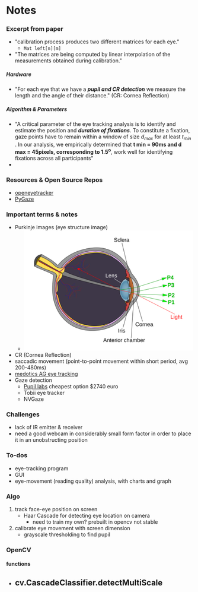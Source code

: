 
# Notes

### Excerpt from paper

- "calibration process produces two different matrices for each eye."
    - ```Mat left[n][m]```
- "The matrices are being computed by linear interpolation of the
measurements obtained during calibration."

##### Hardware

- "For each eye that
we have a ***pupil and CR detection*** we measure the length and the angle of their distance."
    (CR: Cornea Reflection)

##### Algorithm & Parameters

- "A critical parameter of the eye tracking analysis is to identify and estimate the position and
***duration of fixations***. To constitute a fixation, gaze points have to remain within a window of size $d _{max}$ for
at least $t _{min}$ .
In our analysis, we empirically determined that **t min = 90ms and d max = 45pixels, corresponding to 1.5$^\text{o}$**, work well for identifying fixations across all participants"
- 

### Resources & Open Source Repos
- [openeyetracker](https://open-neuroscience.com/post/openeyetrack_an_open_source_high_speed_eyetracker/)
- [PyGaze](http://www.pygaze.org/)

### Important terms & notes
- Purkinje images (eye structure image)
    - ![Four reflections of purkinje image](./docs/purkinjereflection.svg)
- CR (Cornea Reflection)
- saccadic movement (point-to-point movement within short period, avg 200-480ms)
- [medotics AG eye tracking](http://medotics.com/metsio.php)
- Gaze detection
    - [Pupil labs](http://www.pygaze.org/) cheapest option $2740 euro
    - Tobii eye tracker
    - NVGaze

### Challenges

- lack of IR emitter & receiver
- need a good webcam in considerably small form factor in order to place it in an unobstructing position

### To-dos

- eye-tracking program
- GUI
- eye-movement (reading quality) analysis, with charts and graph

### Algo

1. track face-eye position on screen 
    - Haar Cascade for detecting eye location on camera
        - need to train my own? prebuilt in opencv not stable
2. calibrate eye movement with screen dimension
    - grayscale thresholding to find pupil

### OpenCV

#### functions
- cv.CascadeClassifier.detectMultiScale
  - 
